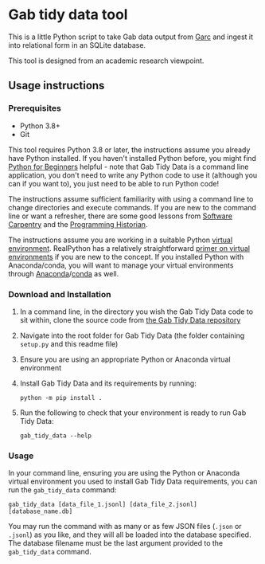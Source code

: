 # Gab tidy data tool

This is a little Python script to take Gab data output from [Garc][garc] and ingest it 
into relational form in an SQLite database.

This tool is designed from an academic research viewpoint.

## Usage instructions

### Prerequisites

- Python 3.8+
- Git

This tool requires Python 3.8 or later, the instructions assume you already have Python
installed. If you haven't installed Python before, you might
find [Python for Beginners][python_beginners] helpful - note that Gab Tidy Data is a 
command line application, you don't need to write any Python code to use it (although
you can if you want to), you just need to be able to run Python code!

The instructions assume sufficient familiarity with using a command line to change
directories and execute commands. If you are new to the command line or want a 
refresher, there are some good lessons from [Software Carpentry][sc_unix_intro] and
the [Programming Historian][ph_bash_intro].

The instructions assume you are working in a suitable Python 
[virtual environment][py_venv]. RealPython has a relatively straightforward 
[primer on virtual environments][realpy_venv] if you are new to the concept. If you
installed Python with Anaconda/conda, you will want to manage your virtual environments
through [Anaconda][anaconda_venv]/[conda][conda_venv] as well.

### Download and Installation

1. In a command line, in the directory you wish the Gab Tidy Data code to sit within,
   clone the source code from [the Gab Tidy Data repository][github_repo]
    
2. Navigate into the root folder for Gab Tidy Data (the folder containing `setup.py` 
   and this readme file)
   
3. Ensure you are using an appropriate Python or Anaconda virtual environment

4. Install Gab Tidy Data and its requirements by running:

   `python -m pip install .`

5. Run the following to check that your environment is ready to run Gab Tidy Data:
   
    `gab_tidy_data --help`

### Usage

In your command line, ensuring you are using the Python or Anaconda virtual environment
you used to install Gab Tidy Data requirements, you can run the `gab_tidy_data` command:

```
gab_tidy_data [data_file_1.jsonl] [data_file_2.jsonl] [database_name.db]
```

You may run the command with as many or as few JSON files (`.json` or `.jsonl`) as you
like, and they will all be loaded into the database specified. The database filename
must be the last argument provided to the `gab_tidy_data` command.


[Garc]: https://github.com/ChrisStevens/garc
[github_repo]: https://github.com/QUT-Digital-Observatory/gab_tidy_data
[python_beginners]: https://www.python.org/about/gettingstarted/
[sc_unix_intro]: https://swcarpentry.github.io/shell-novice/
[ph_bash_intro]: https://programminghistorian.org/en/lessons/intro-to-bash
[py_venv]: https://docs.python.org/3/tutorial/venv.html
[realpy_venv]: https://realpython.com/python-virtual-environments-a-primer/
[conda_venv]: https://docs.conda.io/projects/conda/en/latest/user-guide/tasks/manage-environments.html
[anaconda_venv]: https://docs.anaconda.com/anaconda/navigator/getting-started/#navigator-managing-environments

